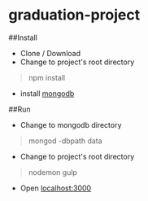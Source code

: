 graduation-project
==================
##Install
 - Clone / Download
 - Change to project's root directory
 

> npm install

  - install [mongodb](http://www.mongodb.org/downloads)
  
##Run
- Change to mongodb directory

> mongod -dbpath data

 - Change to project's root directory
> nodemon
> gulp

- Open [localhost:3000](localhost:3000)
